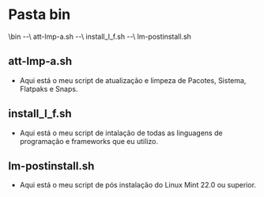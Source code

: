 # Pasta bin

\bin
--\ att-lmp-a.sh
--\ install_l_f.sh
--\ lm-postinstall.sh

## att-lmp-a.sh

- Aqui está o meu script de atualização e limpeza de Pacotes, Sistema, Flatpaks e Snaps.

## install_l_f.sh

- Aqui está o meu script de intalação de todas as linguagens de programação e frameworks que eu utilizo.

## lm-postinstall.sh

- Aqui está o meu script de pós instalação do Linux Mint 22.0 ou superior.
